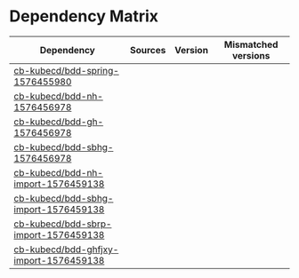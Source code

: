 # Dependency Matrix

Dependency | Sources | Version | Mismatched versions
---------- | ------- | ------- | -------------------
[cb-kubecd/bdd-spring-1576455980](https://github.com/cb-kubecd/bdd-spring-1576455980.git) |  | []() | 
[cb-kubecd/bdd-nh-1576456978](https://github.com/cb-kubecd/bdd-nh-1576456978.git) |  | []() | 
[cb-kubecd/bdd-gh-1576456978](https://github.com/cb-kubecd/bdd-gh-1576456978.git) |  | []() | 
[cb-kubecd/bdd-sbhg-1576456978](https://github.com/cb-kubecd/bdd-sbhg-1576456978.git) |  | []() | 
[cb-kubecd/bdd-nh-import-1576459138](https://github.com/cb-kubecd/bdd-nh-import-1576459138.git) |  | []() | 
[cb-kubecd/bdd-sbhg-import-1576459138](https://github.com/cb-kubecd/bdd-sbhg-import-1576459138.git) |  | []() | 
[cb-kubecd/bdd-sbrp-import-1576459138](https://github.com/cb-kubecd/bdd-sbrp-import-1576459138.git) |  | []() | 
[cb-kubecd/bdd-ghfjxy-import-1576459138](https://github.com/cb-kubecd/bdd-ghfjxy-import-1576459138.git) |  | []() | 

